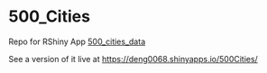 # 500_Cities

Repo for RShiny App [500_cities_data](https://chronicdata.cdc.gov/500-Cities/500-Cities-Census-Tract-level-Data-GIS-Friendly-Fo/k86t-wghb)

See a version of it live at https://deng0068.shinyapps.io/500Cities/

